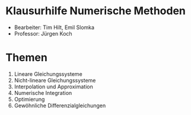 # Klausurhilfe Numerische Methoden

- Bearbeiter: Tim Hilt, Emil Slomka
- Professor: Jürgen Koch

# Themen

1. Lineare Gleichungssysteme
2. Nicht-lineare Gleichungssysteme
3. Interpolation und Approximation
4. Numerische Integration
5. Optimierung
6. Gewöhnliche Differenzialgleichungen